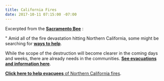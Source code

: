 ```yaml
---
title: California Fires
date: 2017-10-11 07:15:00 -07:00
---
```


Excerpted from the [**Sacramento Bee**](http://www.sacbee.com/) :

"  Amid all of the fire devastation hitting Northern California, some might be searching for [**ways to help**](http://www.sacbee.com/news/local/article177964926.html).

While the scope of the destruction will become clearer in the coming days and weeks, there are already needs in the communities. [**See evacuations and information here**](http://www.sacbee.com/news/state/california/fires/article177893206.html).

[**Click here to help evacuees** of Northern California fires](http://www.sacbee.com/news/local/article177964926.html).


